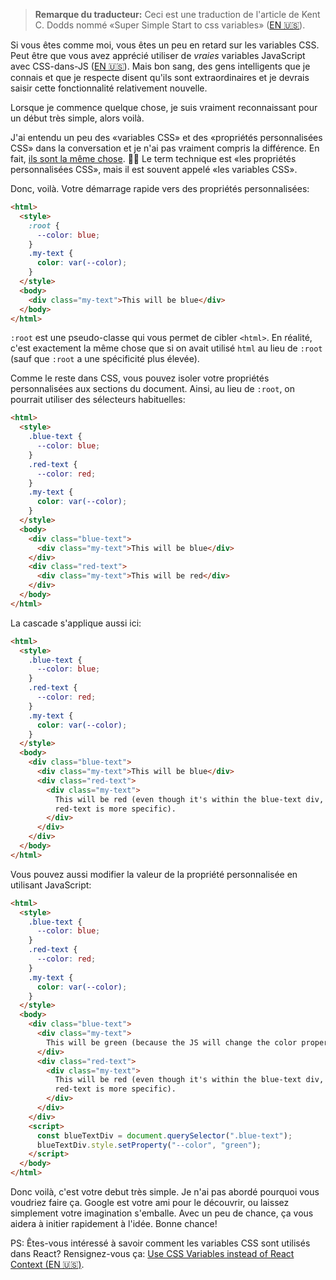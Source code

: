 > **Remarque du traducteur:** Ceci est une traduction de l'article de Kent C. Dodds nommé «Super Simple Start to css variables» ([EN 🇺🇸](https://kentcdodds.com/blog/super-simple-start-to-css-variables)).

Si vous êtes comme moi, vous êtes un peu en retard sur les variables CSS. Peut être que vous avez apprécié utiliser de _vraies_ variables JavaScript avec CSS-dans-JS ([EN 🇺🇸](https://emotion.sh/)). Mais bon sang, des gens intelligents que je connais et que je respecte disent qu'ils sont extraordinaires et je devrais saisir cette fonctionnalité relativement nouvelle.

Lorsque je commence quelque chose, je suis vraiment reconnaissant pour un début très simple, alors voilà.

J'ai entendu un peu des «variables CSS» et des «propriétés personnalisées CSS» dans la conversation et je n'ai pas vraiment compris la différence. En fait, [ils sont la même chose](https://developer.mozilla.org/fr/docs/Web/CSS/Using_CSS_custom_properties). 🤦‍♂️ Le term technique est «les propriétés personnalisées CSS», mais il est souvent appelé «les variables CSS».

Donc, voilà. Votre démarrage rapide vers des propriétés personnalisées:

```html
<html>
  <style>
    :root {
      --color: blue;
    }
    .my-text {
      color: var(--color);
    }
  </style>
  <body>
    <div class="my-text">This will be blue</div>
  </body>
</html>
```

`:root` est une pseudo-classe qui vous permet de cibler `<html>`. En réalité, c'est exactement la même chose que si on avait utilisé `html` au lieu de `:root` (sauf que `:root` a une spécificité plus élevée).

Comme le reste dans CSS, vous pouvez isoler votre propriétés personnalisées aux sections du document. Ainsi, au lieu de `:root`, on pourrait utiliser des sélecteurs habituelles:

```html
<html>
  <style>
    .blue-text {
      --color: blue;
    }
    .red-text {
      --color: red;
    }
    .my-text {
      color: var(--color);
    }
  </style>
  <body>
    <div class="blue-text">
      <div class="my-text">This will be blue</div>
    </div>
    <div class="red-text">
      <div class="my-text">This will be red</div>
    </div>
  </body>
</html>
```

La cascade s'applique aussi ici:

```html
<html>
  <style>
    .blue-text {
      --color: blue;
    }
    .red-text {
      --color: red;
    }
    .my-text {
      color: var(--color);
    }
  </style>
  <body>
    <div class="blue-text">
      <div class="my-text">This will be blue</div>
      <div class="red-text">
        <div class="my-text">
          This will be red (even though it's within the blue-text div, the
          red-text is more specific).
        </div>
      </div>
    </div>
  </body>
</html>
```

Vous pouvez aussi modifier la valeur de la propriété personnalisée en utilisant JavaScript:

```html
<html>
  <style>
    .blue-text {
      --color: blue;
    }
    .red-text {
      --color: red;
    }
    .my-text {
      color: var(--color);
    }
  </style>
  <body>
    <div class="blue-text">
      <div class="my-text">
        This will be green (because the JS will change the color property)
      </div>
      <div class="red-text">
        <div class="my-text">
          This will be red (even though it's within the blue-text div, the
          red-text is more specific).
        </div>
      </div>
    </div>
    <script>
      const blueTextDiv = document.querySelector(".blue-text");
      blueTextDiv.style.setProperty("--color", "green");
    </script>
  </body>
</html>
```

Donc voilà, c'est votre debut très simple. Je n'ai pas abordé pourquoi vous voudriez faire ça. Google est votre ami pour le découvrir, ou laissez simplement votre imagination s'emballe. Avec un peu de chance, ça vous aidera à initier rapidement à l'idée. Bonne chance!

PS: Êtes-vous intéressé à savoir comment les variables CSS sont utilisés dans React? Rensignez-vous ça: [Use CSS Variables instead of React Context (EN 🇺🇸)](https://epicreact.dev/css-variables).